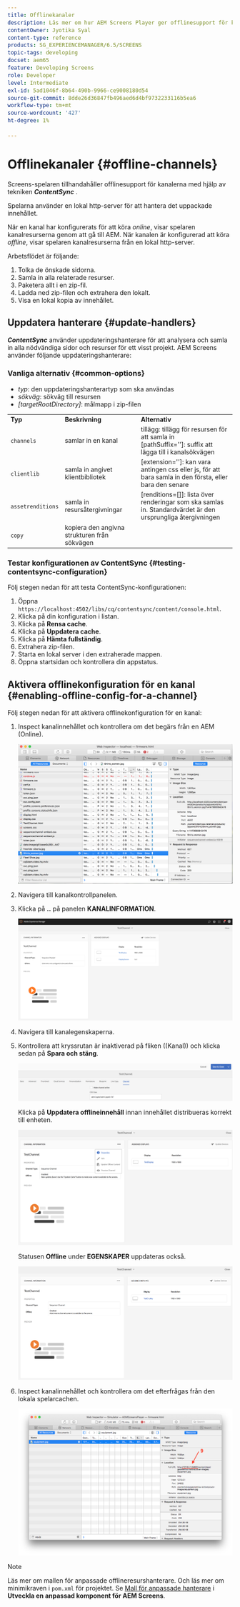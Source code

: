 ```yaml
---
title: Offlinekanaler
description: Läs mer om hur AEM Screens Player ger offlinesupport för kanaler med hjälp av ContentSync-tekniken.
contentOwner: Jyotika Syal
content-type: reference
products: SG_EXPERIENCEMANAGER/6.5/SCREENS
topic-tags: developing
docset: aem65
feature: Developing Screens
role: Developer
level: Intermediate
exl-id: 5ad1046f-8b64-490b-9966-ce9008180d54
source-git-commit: 8dde26d36847fb496aed6d4bf9732233116b5ea6
workflow-type: tm+mt
source-wordcount: '427'
ht-degree: 1%

---
```


# Offlinekanaler {#offline-channels}

Screens-spelaren tillhandahåller offlinesupport för kanalerna med hjälp av tekniken ***ContentSync*** .

Spelarna använder en lokal http-server för att hantera det uppackade innehållet.

När en kanal har konfigurerats för att köra *online*, visar spelaren kanalresurserna genom att gå till AEM. När kanalen är konfigurerad att köra *offline*, visar spelaren kanalresurserna från en lokal http-server.

Arbetsflödet är följande:

1. Tolka de önskade sidorna.
1. Samla in alla relaterade resurser.
1. Paketera allt i en zip-fil.
1. Ladda ned zip-filen och extrahera den lokalt.
1. Visa en lokal kopia av innehållet.

## Uppdatera hanterare {#update-handlers}

***ContentSync*** använder uppdateringshanterare för att analysera och samla in alla nödvändiga sidor och resurser för ett visst projekt. AEM Screens använder följande uppdateringshanterare:

### Vanliga alternativ {#common-options}

* *typ*: den uppdateringshanterartyp som ska användas
* *sökväg*: sökväg till resursen
* *[targetRootDirectory]*: målmapp i zip-filen

<table>
 <tbody>
  <tr>
   <td><strong>Typ</strong></td> 
   <td><strong>Beskrivning</strong></td> 
   <td><strong>Alternativ</strong></td> 
  </tr>
  <tr>
   <td><code>channels</code></td> 
   <td>samlar in en kanal</td> 
   <td>tillägg: tillägg för resursen för att samla in <br /> [pathSuffix='']: suffix att lägga till i kanalsökvägen <br /> </td> 
  </tr>
  <tr>
   <td><code>clientlib</code></td> 
   <td>samla in angivet klientbibliotek</td> 
   <td>[extension='']: kan vara antingen css eller js, för att bara samla in den första, eller bara den senare</td> 
  </tr>
  <tr>
   <td><code>assetrenditions</code></td> 
   <td>samla in resursåtergivningar</td> 
   <td>[renditions=[]]: lista över renderingar som ska samlas in. Standardvärdet är den ursprungliga återgivningen</td> 
  </tr>
  <tr>
   <td><code>copy</code></td> 
   <td>kopiera den angivna strukturen från sökvägen</td> 
   <td> </td> 
  </tr>
 </tbody>
</table>

### Testar konfigurationen av ContentSync {#testing-contentsync-configuration}

Följ stegen nedan för att testa ContentSync-konfigurationen:

1. Öppna `https://localhost:4502/libs/cq/contentsync/content/console.html`.
1. Klicka på din konfiguration i listan.
1. Klicka på **Rensa cache**.
1. Klicka på **Uppdatera cache**.
1. Klicka på **Hämta fullständig**.
1. Extrahera zip-filen.
1. Starta en lokal server i den extraherade mappen.
1. Öppna startsidan och kontrollera din appstatus.

## Aktivera offlinekonfiguration för en kanal {#enabling-offline-config-for-a-channel}

Följ stegen nedan för att aktivera offlinekonfiguration för en kanal:

1. Inspect kanalinnehållet och kontrollera om det begärs från en AEM (Online).

   ![chlimage_1-24](assets/chlimage_1-24.png)

1. Navigera till kanalkontrollpanelen.
1. Klicka på **..** på panelen **KANALINFORMATION**.

   ![chlimage_1-25](assets/chlimage_1-25.png)

1. Navigera till kanalegenskaperna.
1. Kontrollera att kryssrutan är inaktiverad på fliken ((Kanal)) och klicka sedan på **Spara och stäng**.

   ![screen_shot_2017-12-19at122422pm](assets/screen_shot_2017-12-19at122422pm.png)

   Klicka på **Uppdatera offlineinnehåll** innan innehållet distribueras korrekt till enheten.

   ![screen_shot_2017-12-19at122637pm](assets/screen_shot_2017-12-19at122637pm.png)

   Statusen **Offline** under **EGENSKAPER** uppdateras också.

   ![screen_shot_2017-12-19at124735pm](assets/screen_shot_2017-12-19at124735pm.png)

1. Inspect kanalinnehållet och kontrollera om det efterfrågas från den lokala spelarcachen.

   ![chlimage_1-26](assets/chlimage_1-26.png)

>[!NOTE]
>
>Läs mer om mallen för anpassade offlineresurshanterare. Och läs mer om minimikraven i `pom.xml` för projektet. Se [Mall för anpassade hanterare](/help/user-guide/developing-custom-component-tutorial-develop.md#custom-handlers) i **Utveckla en anpassad komponent för AEM Screens**.
